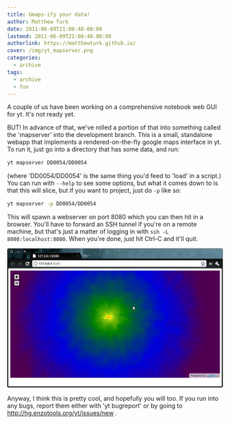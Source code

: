 ```yaml
---
title: Gmaps-ify your data!
author: Matthew Turk
date: 2011-06-09T21:08:48-00:00
lastmod: 2011-06-09T21:08:48-00:00
authorlink: https://matthewturk.github.io/
cover: /img/yt_mapserver.png
categories:
  - archive
tags:
  - archive
  - fun
---
```

A couple of us have been working on a comprehensive notebook web GUI for
yt. It's not ready yet.

BUT! In advance of that, we've rolled a portion of that into something
called the 'mapserver' into the development branch. This is a small,
standalone webapp that implements a rendered-on-the-fly google maps
interface in yt. To run it, just go into a directory that has some data,
and run:

``` bash
yt mapserver DD0054/DD0054
```

(where 'DD0054/DD0054' is the same thing you'd feed to 'load' in a
script.) You can run with `--help` to see some options, but what it
comes down to is that this will slice, but if you want to project, just
do `-p` like so:

``` bash
yt mapserver -p DD0054/DD0054
```

This will spawn a webserver on port 8080 which you can then hit in a
browser. You'll have to forward an SSH tunnel if you're on a remote
machine, but that's just a matter of logging in with
`ssh -L 8080:localhost:8080`. When you're done, just hit Ctrl-C and
it'll quit.

![image](/img/yt_mapserver.png)

Anyway, I think this is pretty cool, and hopefully you will too. If you
run into any bugs, report them either with 'yt bugreport' or by going to
<http://hg.enzotools.org/yt/issues/new> .
